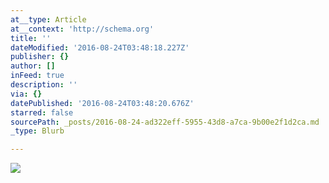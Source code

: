 ```yaml
---
at__type: Article
at__context: 'http://schema.org'
title: ''
dateModified: '2016-08-24T03:48:18.227Z'
publisher: {}
author: []
inFeed: true
description: ''
via: {}
datePublished: '2016-08-24T03:48:20.676Z'
starred: false
sourcePath: _posts/2016-08-24-ad322eff-5955-43d8-a7ca-9b00e2f1d2ca.md
_type: Blurb

---
```

<article style=""><img src="https://the-grid-user-content.s3-us-west-2.amazonaws.com/ca6ed639-a0ef-48a5-bb19-21f39863d300.jpg" /></article>